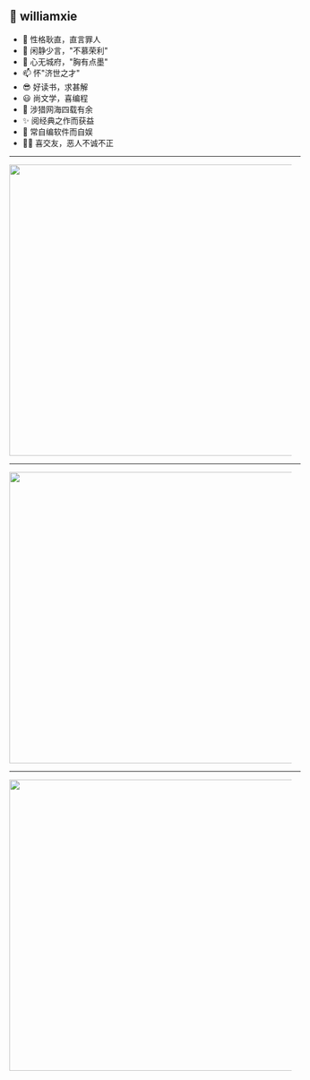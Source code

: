 ## 👋 williamxie
- 👀 性格耿直，直言罪人
- 🌱 闲静少言，"不慕荣利"
- 💞️ 心无城府，"胸有点墨"
- 📫 怀"济世之才"
- 😎 好读书，求甚解
- 😃 尚文学，喜编程
- 🎈 涉猎网海四载有余
- ✨ 阅经典之作而获益
- 👏 常自编软件而自娱
- 🏃‍♂️ 喜交友，恶人不诚不正

<hr width="520px">
<a href="https://github.com/williamxie">
  <img width="520px"  src="https://github-profile-trophy.vercel.app/?username=williamxie&column=5&theme=onedark">
</a>

<hr width="520px">

<a href="https://github.com/williamxie">
  <img width="520px" src="https://github-readme-stats.vercel.app/api?username=williamxie&theme=vue-dark&count_private=true&show_icons=true">
</a>

<hr width="520px">

<a href="https://github.com/williamxie">
  <img width="520px" src="https://github-readme-stats.vercel.app/api/top-langs/?username=williamxie&theme=vue-dark&layout=compact">
</a>
